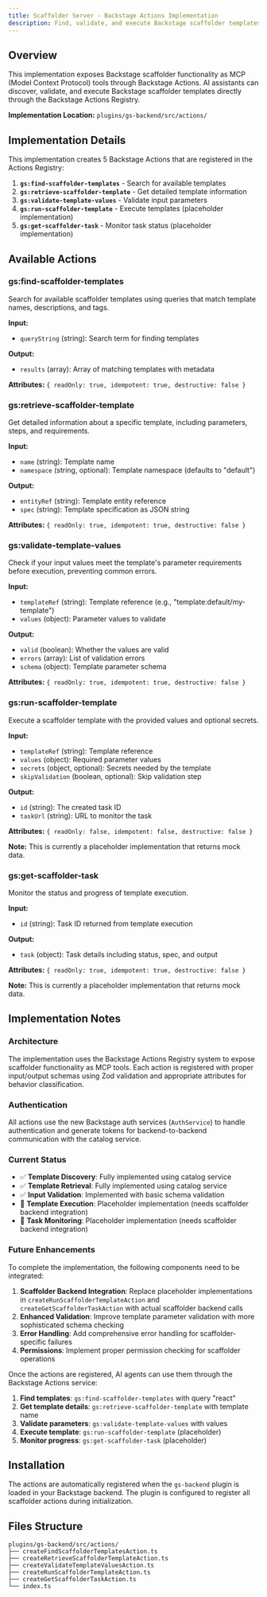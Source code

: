 ```yaml
---
title: Scaffolder Server - Backstage Actions Implementation
description: Find, validate, and execute Backstage scaffolder templates through MCP tools
---
```


## Overview

This implementation exposes Backstage scaffolder functionality as MCP (Model Context Protocol) tools through Backstage Actions. AI assistants can discover, validate, and execute Backstage scaffolder templates directly through the Backstage Actions Registry.

**Implementation Location:** `plugins/gs-backend/src/actions/`

## Implementation Details

This implementation creates 5 Backstage Actions that are registered in the Actions Registry:

1. **`gs:find-scaffolder-templates`** - Search for available templates
2. **`gs:retrieve-scaffolder-template`** - Get detailed template information
3. **`gs:validate-template-values`** - Validate input parameters
4. **`gs:run-scaffolder-template`** - Execute templates (placeholder implementation)
5. **`gs:get-scaffolder-task`** - Monitor task status (placeholder implementation)

## Available Actions

### gs:find-scaffolder-templates

Search for available scaffolder templates using queries that match template names, descriptions, and tags.

**Input:**

- `queryString` (string): Search term for finding templates

**Output:**

- `results` (array): Array of matching templates with metadata

**Attributes:** `{ readOnly: true, idempotent: true, destructive: false }`

### gs:retrieve-scaffolder-template

Get detailed information about a specific template, including parameters, steps, and requirements.

**Input:**

- `name` (string): Template name
- `namespace` (string, optional): Template namespace (defaults to "default")

**Output:**

- `entityRef` (string): Template entity reference
- `spec` (string): Template specification as JSON string

**Attributes:** `{ readOnly: true, idempotent: true, destructive: false }`

### gs:validate-template-values

Check if your input values meet the template's parameter requirements before execution, preventing common errors.

**Input:**

- `templateRef` (string): Template reference (e.g., "template:default/my-template")
- `values` (object): Parameter values to validate

**Output:**

- `valid` (boolean): Whether the values are valid
- `errors` (array): List of validation errors
- `schema` (object): Template parameter schema

**Attributes:** `{ readOnly: true, idempotent: true, destructive: false }`

### gs:run-scaffolder-template

Execute a scaffolder template with the provided values and optional secrets.

**Input:**

- `templateRef` (string): Template reference
- `values` (object): Required parameter values
- `secrets` (object, optional): Secrets needed by the template
- `skipValidation` (boolean, optional): Skip validation step

**Output:**

- `id` (string): The created task ID
- `taskUrl` (string): URL to monitor the task

**Attributes:** `{ readOnly: false, idempotent: false, destructive: false }`

**Note:** This is currently a placeholder implementation that returns mock data.

### gs:get-scaffolder-task

Monitor the status and progress of template execution.

**Input:**

- `id` (string): Task ID returned from template execution

**Output:**

- `task` (object): Task details including status, spec, and output

**Attributes:** `{ readOnly: true, idempotent: true, destructive: false }`

**Note:** This is currently a placeholder implementation that returns mock data.

## Implementation Notes

### Architecture

The implementation uses the Backstage Actions Registry system to expose scaffolder functionality as MCP tools. Each action is registered with proper input/output schemas using Zod validation and appropriate attributes for behavior classification.

### Authentication

All actions use the new Backstage auth services (`AuthService`) to handle authentication and generate tokens for backend-to-backend communication with the catalog service.

### Current Status

- ✅ **Template Discovery**: Fully implemented using catalog service
- ✅ **Template Retrieval**: Fully implemented using catalog service
- ✅ **Input Validation**: Implemented with basic schema validation
- 🚧 **Template Execution**: Placeholder implementation (needs scaffolder backend integration)
- 🚧 **Task Monitoring**: Placeholder implementation (needs scaffolder backend integration)

### Future Enhancements

To complete the implementation, the following components need to be integrated:

1. **Scaffolder Backend Integration**: Replace placeholder implementations in `createRunScaffolderTemplateAction` and `createGetScaffolderTaskAction` with actual scaffolder backend calls
2. **Enhanced Validation**: Improve template parameter validation with more sophisticated schema checking
3. **Error Handling**: Add comprehensive error handling for scaffolder-specific failures
4. **Permissions**: Implement proper permission checking for scaffolder operations

Once the actions are registered, AI agents can use them through the Backstage Actions service:

1. **Find templates**: `gs:find-scaffolder-templates` with query "react"
2. **Get template details**: `gs:retrieve-scaffolder-template` with template name
3. **Validate parameters**: `gs:validate-template-values` with values
4. **Execute template**: `gs:run-scaffolder-template` (placeholder)
5. **Monitor progress**: `gs:get-scaffolder-task` (placeholder)

## Installation

The actions are automatically registered when the `gs-backend` plugin is loaded in your Backstage backend. The plugin is configured to register all scaffolder actions during initialization.

## Files Structure

```
plugins/gs-backend/src/actions/
├── createFindScaffolderTemplatesAction.ts
├── createRetrieveScaffolderTemplateAction.ts
├── createValidateTemplateValuesAction.ts
├── createRunScaffolderTemplateAction.ts
├── createGetScaffolderTaskAction.ts
└── index.ts
```
